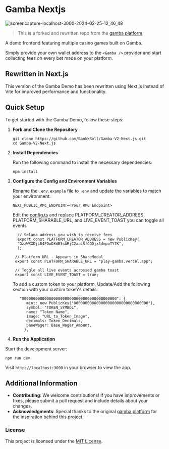 # Gamba Nextjs

![screencapture-localhost-3000-2024-02-25-12_46_48](https://github.com/BankkRoll/Gamba-V2-Next.js/assets/106103625/c7c8d0d4-459b-4cc6-a31e-da2ac84b4306)

> This is a forked and rewritten repo from the [gamba platform](https://github.com/gamba-labs/platform).

A demo frontend featuring multiple casino games built on Gamba.

Simply provide your own wallet address to the `<Gamba />` provider and start collecting fees on every bet made on your platform.

## Rewritten in Next.js

This version of the Gamba Demo has been rewritten using Next.js instead of Vite for improved performance and functionality.

## Quick Setup

To get started with the Gamba Demo, follow these steps:

1. **Fork and Clone the Repository**

   ```
   git clone https://github.com/BankkRoll/Gamba-V2-Next.js.git
   cd Gamba-V2-Next.js
   ```

2. **Install Dependencies**

   Run the following command to install the necessary dependencies:

   ```
   npm install
   ```

3. **Configure the Config and Environment Variables**

   Rename the `.env.example` file to `.env` and update the variables to match your environment.

   ```
   NEXT_PUBLIC_RPC_ENDPOINT=<Your RPC Endpoint>
   ```

   Edit the [config.ts](./config.ts) and replace PLATFORM_CREATOR_ADDRESS, PLATFORM_SHARABLE_URL, and LIVE_EVENT_TOAST you can toggle all events

   ```
     // Solana address you wish to receive fees
     export const PLATFORM_CREATOR_ADDRESS = new PublicKey(
     "GzzWXXDjLD4FDwDkWB5sARjC2aaLSfCQDjx3dmpoTY7K",
     );

    // Platform URL - Appears in ShareModal
    export const PLATFORM_SHARABLE_URL = "play-gamba.vercel.app";

    // Toggle all live events acrossed gamba toast
    export const LIVE_EVENT_TOAST = true;
   ```

   To add a custom token to your platform, Update/Add the following section with your custom token's details:

   ```
      "000000000000000000000000000000000000000000": {
         mint: new PublicKey("000000000000000000000000000000000"),
         symbol: "TOKEN_SYMBOL",
         name: "Token Name",
         image: "URL_to_Token_Image",
         decimals: Token_Decimals,
         baseWager: Base_Wager_Amount,
        },
   ```

4. **Run the Application**

Start the development server:

```
npm run dev
```

Visit `http://localhost:3000` in your browser to view the app.

## Additional Information

- **Contributing**: We welcome contributions! If you have improvements or fixes, please submit a pull request and include details about your changes.
- **Acknowledgments**: Special thanks to the original [gamba platform](https://github.com/gamba-labs/platform) for the inspiration behind this project.

### License

This project is licensed under the [MIT License](LICENSE).
